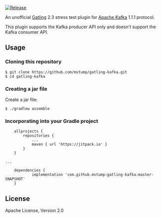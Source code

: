 [![Release](https://jitpack.io/v/mstump/gatling-kafka.svg)](https://jitpack.io/#mstump/gatling-kafka)

An unofficial [Gatling](http://gatling.io/) 2.3 stress test plugin
for [Apache Kafka](http://kafka.apache.org/) 1.1.1 protocol.

This plugin supports the Kafka producer API only
and doesn't support the Kafka consumer API.

## Usage

### Cloning this repository

    $ git clone https://github.com/mstump/gatling-kafka.git
    $ cd gatling-kafka

### Creating a jar file

Create a jar file:

    $ ./gradlew assemble

### Incorporating into your Gradle project

```
	allprojects {
		repositories {
			...
			maven { url 'https://jitpack.io' }
		}
	}
    
...

	dependencies {
	        implementation 'com.github.mstump:gatling-kafka:master-SNAPSHOT'
	}

```

## License

Apache License, Version 2.0
